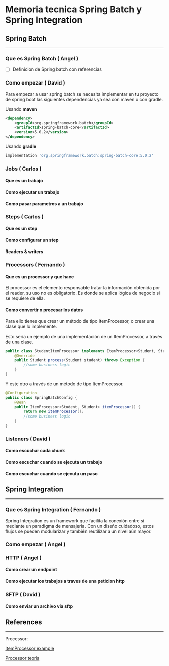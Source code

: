 # Memoria tecnica Spring Batch y Spring Integration

## Spring Batch
---
### Que es Spring Batch ( Angel )

- [ ] Definicion de Spring batch con referencias
### Como empezar ( David )

Para empezar a usar spring batch se necesita implementar en tu proyecto de spring boot las siguientes dependencias ya sea con maven o con gradle. 

Usando **maven**

```xml
<dependency>
    <groupId>org.springframework.batch</groupId>
    <artifactId>spring-batch-core</artifactId>
    <version>5.0.2</version>
</dependency>
```

Usando **gradle**

```gradle
implementation 'org.springframework.batch:spring-batch-core:5.0.2'
```
### Jobs ( Carlos )

#### Que es un trabajo
#### Como ejecutar un trabajo
#### Como pasar parametros a un trabajo

### Steps ( Carlos )

#### Que es un step

#### Como configurar un step

#### Readers & writers

### Processors ( Fernando )

#### Que es un processor y que hace

El processor es el elemento responsable tratar la información obtenida por el reader, su uso no es obligatorio. Es donde se aplica lógica de negocio si se requiere de ella.

#### Como convertir o procesar los datos

Para ello tienes que crear un método de tipo ItemProcessor, o crear una clase que lo implemente.

Esto sería un ejemplo de una implementación de un ItemProcessor, a través de una clase.
```java
public class StudentItemProcessor implements ItemProcessor<Student, Student> {
    @Override
    public Student process(Student student) throws Exception {
        //some business logic
    }
}
```

Y este otro a través de un método de tipo ItemProcessor.

```java
@Configuration
public class SpringBatchConfig {
    @Bean
    public ItemProcessor<Student, Student> itemProcessor() {
        return new itemProcessor();
        //some business logic
    }
}
```

### Listeners ( David )



#### Como escuchar cada chunk
#### Como escuchar cuando se ejecuta un trabajo

#### Como escuchar cuando se ejecuta un paso

## Spring Integration
---
### Que es Spring Integration ( Fernando )

Spring Integration es un framework que facilita la conexión entre sí mediante un paradigma de mensajería. Con un diseño cuidadoso, estos flujos se pueden modularizar y también reutilizar a un nivel aún mayor.

### Como empezar ( Angel )
### HTTP ( Angel )

#### Como crear un endpoint
#### Como ejecutar los trabajos a traves de una peticion http

### SFTP ( David )





#### Como enviar un archivo via sftp



## References
---
Processor:

[ItemProcessor example](https://www.baeldung.com/introduction-to-spring-batch)

[Processor teoría](https://www.adictosaltrabajo.com/2016/03/14/aprende-spring-batch-con-ejemplos/)